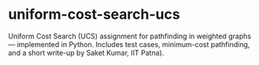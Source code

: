 # uniform-cost-search-ucs
Uniform Cost Search (UCS) assignment for pathfinding in weighted graphs — implemented in Python. Includes test cases, minimum-cost pathfinding, and a short write-up by Saket Kumar, IIT Patna).
